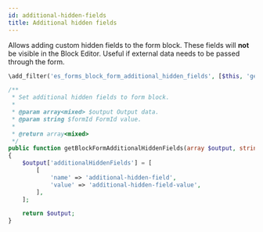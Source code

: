 ```yaml
---
id: additional-hidden-fields
title: Additional hidden fields
---
```


Allows adding custom hidden fields to the form block. These fields will **not** be visible in the Block Editor. Useful if external data needs to be passed through the form.

```php
\add_filter('es_forms_block_form_additional_hidden_fields', [$this, 'getBlockFormAdditionalHiddenFields'], 10, 2);

/**
 * Set additional hidden fields to form block.
 *
 * @param array<mixed> $output Output data.
 * @param string $formId FormId value.
 *
 * @return array<mixed>
 */
public function getBlockFormAdditionalHiddenFields(array $output, string $formId): array
{
	$output['additionalHiddenFields'] = [
		[
			'name' => 'additional-hidden-field',
			'value' => 'additional-hidden-field-value',
		],
	];

	return $output;
}
```
